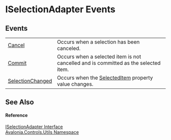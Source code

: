 # ISelectionAdapter Events




## Events
<table>
<tr>
<td><a href="E_Avalonia_Controls_Utils_ISelectionAdapter_Cancel">Cancel</a></td>
<td>Occurs when a selection has been canceled.</td>
</tr>
<tr>
<td><a href="E_Avalonia_Controls_Utils_ISelectionAdapter_Commit">Commit</a></td>
<td>Occurs when a selected item is not cancelled and is committed as the selected item.</td>
</tr>
<tr>
<td><a href="E_Avalonia_Controls_Utils_ISelectionAdapter_SelectionChanged">SelectionChanged</a></td>
<td>Occurs when the <a href="P_Avalonia_Controls_Utils_ISelectionAdapter_SelectedItem">SelectedItem</a> property value changes.</td>
</tr>
</table>

## See Also


#### Reference
<a href="T_Avalonia_Controls_Utils_ISelectionAdapter">ISelectionAdapter Interface</a>  
<a href="N_Avalonia_Controls_Utils">Avalonia.Controls.Utils Namespace</a>  

